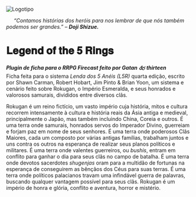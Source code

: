 ![Logotipo](https://imgur.com/rbPv4U0.png)  
  
_⠀⠀“Contamos histórias dos heróis para nos lembrar de que nós também podemos ser grandes.” – **Doji Shizue.**_  
  
# 𝐋𝐞𝐠𝐞𝐧𝐝 𝐨𝐟 𝐭𝐡𝐞 𝟓 𝐑𝐢𝐧𝐠𝐬  
***Plugin de ficha para o RRPG Firecast feito por Gatan 🙵  thirteen***  
Ficha feita para o sistema _Lenda dos 5 Anéis (L5R)_ quarta edição, escrito por Shawn Carman, Robert Hobart, Jim Pinto & Brian Yoon, um sistema e cenário feito sobre Rokugan, o Império Esmeralda, e seus honrados e valorosos samurais, divididos entre diversos clãs.  

Rokugan é um reino fictício, um vasto império cuja história, mitos e cultura recorrem intensamente à cultura e história reais da Ásia antiga e medieval, principalmente o Japão, mas também incluindo China, Coreia e outros. É uma terra onde samurais, honrados servos do Imperador Divino, guerreiam e forjam paz em nome de seus senhores. É uma terra onde poderosos Clãs Maiores, cada um composto por várias antigas famílias, trabalham juntos e uns contra os outros na esperança de realizar seus planos políticos e militares. É uma terra onde valentes guerreiros, ou _bushis_, entram em conflito para ganhar o dia para seus clãs no campo de batalha. É uma terra onde devotos sacerdotes _shugenjas_ oram para a multidão de fortunas na esperança de conseguirem as bênçãos dos Céus para suas terras. É uma terra onde políticos palacianos travam uma infindável guerra de palavras, buscando qualquer vantagem possível para seus clãs. Rokugan é um império de honra e glória, conflito e aventura, horror e mistério.  